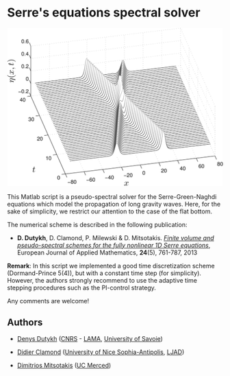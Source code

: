 Serre's equations spectral solver
================

![Head-on collision](/pics/SerreHeadOn.jpg)

This Matlab script is a pseudo-spectral solver for the Serre-Green-Naghdi equations which model the propagation of long gravity waves. Here, for the sake of simplicity, we restrict our attention to the case of the flat bottom.

The numerical scheme is described in the following publication:

* **D. Dutykh**, D. Clamond, P. Milewski & D. Mitsotakis. [*Finite volume and pseudo-spectral schemes for the fully nonlinear 1D Serre equations*](http://hal.archives-ouvertes.fr/hal-00587994/), European Journal of Applied Mathematics, **24**(5), 761-787, 2013

**Remark**: In this script we implemented a good time discretization scheme (Dormand-Prince 5(4)), but with a constant time step (for simplicity). However, the authors strongly recommend to use the adaptive time stepping procedures such as the PI-control strategy.


Any comments are welcome!


## Authors

* [Denys Dutykh](http://www.denys-dutykh.com/) ([CNRS](http://www.cnrs.fr/insmi/) - [LAMA](http://lama.univ-savoie.fr/index.php), [University of Savoie](http://www.univ-savoie.fr/))

* [Didier Clamond](http://math.unice.fr/~didierc/) ([University of Nice Sophia-Antipolis](http://unice.fr/), [LJAD](http://math.unice.fr/))

* [Dimitrios Mitsotakis](https://sites.google.com/site/dmitsot/) ([UC Merced](http://appliedmath.ucmerced.edu/))